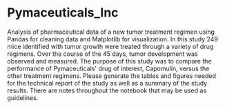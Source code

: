 # Pymaceuticals_Inc
Analysis of pharmaceutical data of a new tumor treatment regimen using Pandas for cleaning data and Matplotlib for visualization. In this study 249 mice identified with tumor growth were treated  through a variety of drug regimens. Over the course of the 45 days, tumor development was observed and measured. The purpose of this study was to compare the performance of Pymaceuticals' drug of interest, Capomulin, versus the other treatment regimens. Please generate the tables and figures needed for the technical report of the study as well as a summary of the study results. There are notes throughout the notebook that may be used as guidelines. 
